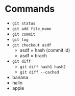 Commands
================
- `git status`
- `git add file_name`
- `git commit`
- `git log`
- `git checkout asdf`
    * asdf = hash (commit id)
    * asdf = brach
- `git diff`
    * `git diff hash1 hash2`
    * `git diff --cached`
- banana
- hallo
- apple
